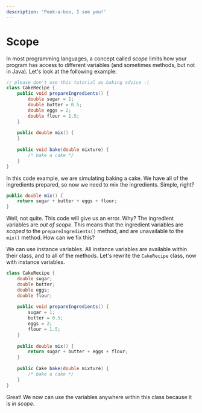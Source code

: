 ```yaml
---
description: 'Peek-a-boo, I see you!'
---
```


# Scope

In most programming languages, a concept called _scope_ limits how your program has access to different variables \(and sometimes methods, but not in Java\). Let's look at the following example:

```java
// please don't use this tutorial as baking advice :)
class CakeRecipe {
    public void prepareIngredients() {
        double sugar = 1;
        double butter = 0.5;
        double eggs = 2;
        double flour = 1.5;
    }
    
    public double mix() {
    }
    
    public void bake(double mixture) {
        /* bake a cake */
    }
}
```

In this code example, we are simulating baking a cake. We have all of the ingredients prepared, so now we need to mix the ingredients. Simple, right?

```java
public double mix() {
    return sugar + butter + eggs + flour;
}
```

Well, not quite. This code will give us an error. Why? The ingredient variables are _out of scope_. This means that the ingredient variables are _scoped_ to the `prepareIngredients()` method, and are unavailable to the `mix()` method. How can we fix this? 

We can use instance variables. All instance variables are available within their class, and to all of the methods. Let's rewrite the `CakeRecipe` class, now with instance variables.

```java
class CakeRecipe {
    double sugar;
    double butter;
    double eggs;
    double flour;
    
    public void prepareIngredients() {
        sugar = 1;
        butter = 0.5;
        eggs = 2;
        flour = 1.5;
    }
    
    public double mix() {
        return sugar + butter + eggs + flour;
    }
    
    public Cake bake(double mixture) {
        /* bake a cake */
    }
}
```

Great! We now can use the variables anywhere within this class because it is _in scope_.

